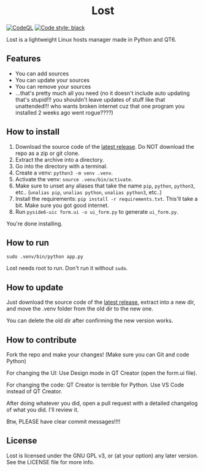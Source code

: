 <h1 align="center">Lost</h1>

[![CodeQL](https://github.com/Butterroach/lost/actions/workflows/github-code-scanning/codeql/badge.svg)](https://github.com/Butterroach/lost/actions/workflows/github-code-scanning/codeql) [![Code style: black](https://img.shields.io/badge/code%20style-black-000000.svg)](https://github.com/psf/black)

Lost is a lightweight Linux hosts manager made in Python and QT6.

## Features

-   You can add sources
-   You can update your sources
-   You can remove your sources
-   ...that's pretty much all you need (no it doesn't include auto updating that's stupid!!!
    you shouldn't leave updates of stuff like that unattended!!! who wants broken internet cuz that one program you installed 2 weeks ago went rogue????)

## How to install

1. Download the source code of the [latest release](https://github.com/Butterroach/lost/releases/latest). Do NOT download the repo as a zip or git clone.
2. Extract the archive into a directory.
3. Go into the directory with a terminal.
4. Create a venv: `python3 -m venv .venv`.
5. Activate the venv: `source .venv/bin/activate`.
6. Make sure to unset any aliases that take the name `pip`, `python`, `python3`, etc.. (`unalias pip`, `unalias python`, `unalias python3`, etc..)
7. Install the requirements: `pip install -r requirements.txt`. This'll take a bit. Make sure you got good internet.
8. Run `pyside6-uic form.ui -o ui_form.py` to generate `ui_form.py`.

You're done installing.

## How to run

`sudo .venv/bin/python app.py`

Lost needs root to run. Don't run it without `sudo`.

## How to update

Just download the source code of the [latest release](https://github.com/Butterroach/lost/releases/latest), extract into a new dir, and move the .venv folder from the old dir to the new one.

You can delete the old dir after confirming the new version works.

## How to contribute

Fork the repo and make your changes! (Make sure you can Git and code Python)

For changing the UI: Use Design mode in QT Creator (open the form.ui file).

For changing the code: QT Creator is terrible for Python. Use VS Code instead of QT Creator.

After doing whatever you did, open a pull request with a detailed changelog of what you did. I'll review it.

Btw, PLEASE have clear commit messages!!!!

## License

Lost is licensed under the GNU GPL v3, or (at your option) any later version. See the LICENSE file for more info.
